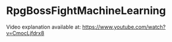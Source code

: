 # RpgBossFightMachineLearning

Video explanation available at: https://www.youtube.com/watch?v=CmocLjfdrx8
